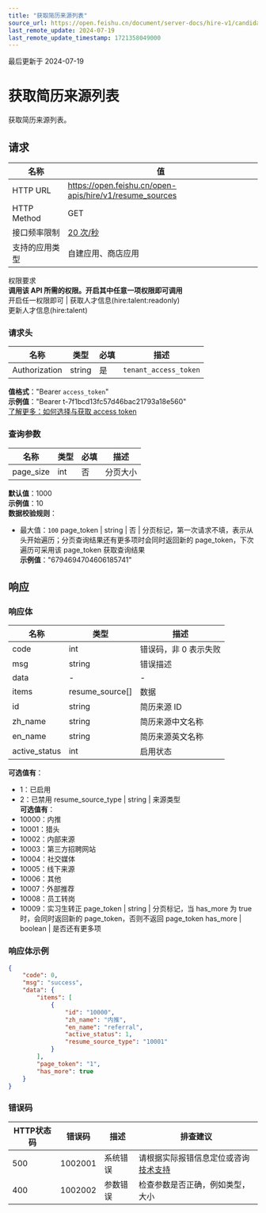 ```yaml
---
title: "获取简历来源列表"
source_url: https://open.feishu.cn/document/server-docs/hire-v1/candidate-management/resume_source/list
last_remote_update: 2024-07-19
last_remote_update_timestamp: 1721358049000
---
```

最后更新于 2024-07-19

# 获取简历来源列表

获取简历来源列表。

## 请求
名称 | 值
---|---
HTTP URL | https://open.feishu.cn/open-apis/hire/v1/resume_sources
HTTP Method | GET
接口频率限制 | [20 次/秒](https://open.feishu.cn/document/ukTMukTMukTM/uUzN04SN3QjL1cDN)
支持的应用类型 | 自建应用、商店应用
权限要求  
            **调用该 API 所需的权限。开启其中任意一项权限即可调用**  
            开启任一权限即可 | 获取人才信息(hire:talent:readonly)  
            更新人才信息(hire:talent)

### 请求头

名称 | 类型 | 必填 | 描述
--- | --- | --- | ---
Authorization | string | 是 | `tenant_access_token`  
**值格式**："Bearer `access_token`"  
**示例值**："Bearer t-7f1bcd13fc57d46bac21793a18e560"  
[了解更多：如何选择与获取 access token](https://open.feishu.cn/document/uAjLw4CM/ugTN1YjL4UTN24CO1UjN/trouble-shooting/how-to-choose-which-type-of-token-to-use)

### 查询参数

名称 | 类型 | 必填 | 描述
--- | --- | --- | ---
page_size | int | 否 | 分页大小  
**默认值**：1000  
**示例值**：10  
**数据校验规则**：  
- 最大值：`100`
page_token | string | 否 | 分页标记，第一次请求不填，表示从头开始遍历；分页查询结果还有更多项时会同时返回新的 page_token，下次遍历可采用该 page_token 获取查询结果  
**示例值**："6794694704606185741"

## 响应

### 响应体

名称 | 类型 | 描述
--- | --- | ---
code | int | 错误码，非 0 表示失败
msg | string | 错误描述
data | \- | \-
items | resume_source\[\] | 数据
id | string | 简历来源 ID
zh_name | string | 简历来源中文名称
en_name | string | 简历来源英文名称
active_status | int | 启用状态  
**可选值有**：  
- 1：已启用  
- 2：已禁用
resume_source_type | string | 来源类型  
**可选值有**：  
- 10000：内推  
- 10001：猎头  
- 10002：内部来源  
- 10003：第三方招聘网站  
- 10004：社交媒体  
- 10005：线下来源  
- 10006：其他  
- 10007：外部推荐  
- 10008：员工转岗  
- 10009：实习生转正
page_token | string | 分页标记，当 has_more 为 true 时，会同时返回新的 page_token，否则不返回 page_token
has_more | boolean | 是否还有更多项

### 响应体示例
```json
{
    "code": 0,
    "msg": "success",
    "data": {
        "items": [
            {
                "id": "10000",
                "zh_name": "内推",
                "en_name": "referral",
                "active_status": 1,
                "resume_source_type": "10001"
            }
        ],
        "page_token": "1",
        "has_more": true
    }
}
```

### 错误码

HTTP状态码 | 错误码 | 描述 | 排查建议
--- | --- | --- | ---
500 | 1002001 | 系统错误 | 请根据实际报错信息定位或咨询[技术支持](https://applink.feishu.cn/TLJpeNdW)
400 | 1002002 | 参数错误 | 检查参数是否正确，例如类型，大小
